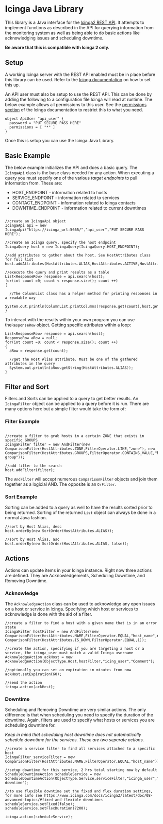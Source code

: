 

# Icinga Java Library

This library is a Java interface for the [Icinga2 REST API](https://icinga.com/docs/icinga2/latest/doc/12-icinga2-api/). It attempts to implement functions as described in the API for querying information from the monitoring system as well as being able to do basic actions like acknowledging issues and scheduling downtime. 

__Be aware that this is compatible with Icinga 2 only.__

## Setup

A working Icinga server with the REST API enabled must be in place before this library can be used. Refer to the [Icinga documentation](https://icinga.com/docs/icinga2/latest/doc/12-icinga2-api/) on how to set this up. 

An API user must also be setup to use the REST API. This can be done by adding the following to a configuration file Icinga will read at runtime. The below example allows all permissions to this user. See the [permissions section](https://icinga.com/docs/icinga2/latest/doc/12-icinga2-api/#permissions) of the Icinga documentation to restrict this to what you need. 

```
object ApiUser "api_user" {
  password = "PUT SECURE PASS HERE"
  permissions = [ "*" ]
}
```

Once this is setup you can use the Icinga Java Library. 

## Basic Example

The below example initializes the API and does a basic query. The ```IcingaApi``` class is the base class needed for any action. When executing a query you must specify one of the various _target endpoints_ to pull information from. These are:

* HOST_ENDPOINT - information related to hosts
* SERVICE_ENDPOINT - information related to services
* CONTACT_ENDPOINT - information related to Icinga contacts
* DOWNTIME_ENDPOINT - information related to current downtimes

```

//create an IcingaApi object
IcingaApi api = new IcingaApi("https://icinga_url:5665/","api_user","PUT SECURE PASS HERE");

//create an Icinga query, specify the host endpoint
IcingaQuery host = new IcingaQuery(IcingaQuery.HOST_ENDPOINT);
		
//add attributes to gather about the host. See HostAttributes class for full list
host.addAttributes(HostAttributes.ALIAS,HostAttributes.ACTIVE,HostAttributes.CURRENT_STATE,HostAttributes.ZONE,HostAttributes.GROUPS);

//execute the query and print results as a table
List<ResponseRow> response = api.search(host);
for(int count =0; count < response.size(); count ++)
{
  
  //The ColumnList class has a helper method for printing responses in a readable way
  System.out.println(ColumnList.printColumns(response.get(count),host.getAttributes());
}

```

To interact with the results within your own program you can use the```ResponseRow``` object. Getting specific attributes within  a loop: 

```
List<ResponseRow> response = api.search(host); 
ResponseRow aRow = null;
for(int count =0; count < response.size(); count ++)
{
  aRow = response.get(count);

  //get the Host Alias attribute. Must be one of the gathered attributes in the query
  System.out.println(aRow.getString(HostAttributes.ALIAS));
}
```


## Filter and Sort

Filters and Sorts can be applied to a query to get better results. An ```IcingaFilter``` object can be applied to a query before it is run. There are many options here but a simple filter would take the form of:

### Filter Example
```

//create a filter to grab hosts in a certain ZONE that exists in specific GROUPS
IcingaFilter filter = new AndFilter(new ComparisonFilter(HostAttributes.ZONE,FilterOperator.LIKE,"zone"), new ComparisonFilter(HostAttributes.GROUPS,FilterOperator.CONTAINS_VALUE,"host-group"));

//add filter to the search
host.addFilter(filter);

```

The ```AndFilter``` will accept numerous ```ComparisonFilter``` objects and join them together as a logicial AND. The opposite is an ```OrFilter```. 

### Sort Example

Sorting can be added to a query as well to have the results sorted prior to being returned. Sorting of the returned ```List``` object can always be done in a normal Java fashion. 
```
//sort by Host Alias, desc
host.orderBy(new SortOrder(HostAttributes.ALIAS));

//sort by Host Alias, asc
host.orderBy(new SortOrder(HostAttributes.ALIAS, false));

```

## Actions

Actions can update items in your Icinga instance. Right now three actions are defined. They are Acknowledgements, Scheduling Downtime, and Removing Downtime. 

### Acknowledge
The ```AcknowledgeAction``` class can be used to acknowledge any open issues on a host or service in Icinga. Specifying which host or services to acknowledge is done with the aid of a filter. 

```
//create a filter to find a host with a given name that is in an error state
IcingaFilter hostFilter = new AndFilter(new ComparisonFilter(HostAttributes.NAME,FilterOperator.EQUAL,"host_name",new ComparisonFilter(HostAttributes.IS_DOWN,FilterOperator.EQUAL,1));
				
//create the action, specifying if you are targeting a host or a service, the icinga_user must match a valid Icinga username
AcknowledgeAction ackHost = new AcknowledgeAction(ObjectType.Host,hostFilter,"icing_user","Comment");

//optionally you can set an expiration in minutes from now
ackHost.setExpiration(60);

//send the action
icinga.action(ackHost);

```

### Downtime
Scheduling and Removing Downtime are very similar actions. The only difference is that when scheduling you need to specify the duration of the downtime. Again, filters are used to specify what hosts or services you are scheduling downtime for. 

_Keep in mind that scheduling host downtime does not automatically schedule downtime for the services. These are two separate actions._

```
//create a service filter to find all services attached to a specific host
IcingaFilter serviceFilter = new ComparisonFilter(HostAttributes.NAME,FilterOperator.EQUAL,"host_name"));

//setup downtime for this service, 2 hrs total starting now by default
ScheduleDowntimeAction scheduleService = new ScheduleDowntimeAction(ObjectType.Service,serviceFilter,"icinga_user","Scheduled downtime");

//to use flexible downtime set the fixed and flex duration settings, for more info see https://www.icinga.com/docs/icinga2/latest/doc/08-advanced-topics/#fixed-and-flexible-downtimes
scheduleService.setFixed(false);
scheduleService.setFlexDuration(7200);
					
icinga.action(scheduleService);
```